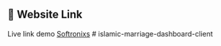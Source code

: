 ## 🔗 Website Link

Live link demo [Softronixs](https://softronixs.web.app/)
#   i s l a m i c - m a r r i a g e - d a s h b o a r d - c l i e n t  
 